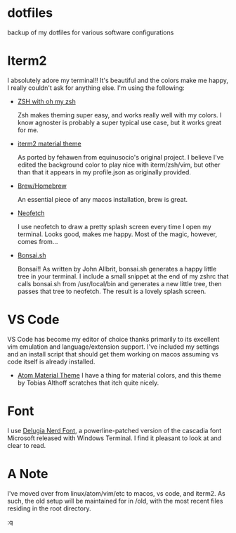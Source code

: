 # dotfiles
backup of my dotfiles for various software configurations

# Iterm2
I absolutely adore my terminal!! It's beautiful and the colors
make me happy, I really couldn't ask for anything else. I'm using 
the following:

* [ZSH with oh my zsh](https://ohmyz.sh/)

  Zsh makes theming super easy, and works really well with my colors. 
  I know agnoster is probably a super typical use case, but it works
  great for me.

* [iterm2 material theme](https://github.com/fehawen/iterm2-material-theme)

  As ported by fehawen from equinusocio's original project. I believe 
  I've edited the background color to play nice with iterm/zsh/vim, but 
  other than that it appears in my profile.json as originally provided.

* [Brew/Homebrew](https://brew.sh)

  An essential piece of any macos installation, brew is great.

* [Neofetch](https://github.com/dylanaraps/neofetch)

  I use neofetch to draw a pretty splash screen every time I open
  my terminal. Looks good, makes me happy. Most of the magic, however, 
  comes from...

* [Bonsai.sh](https://gitlab.com/jallbrit/bonsai.sh)

  Bonsai!! As written by John Allbrit, bonsai.sh generates a happy little
  tree in your terminal. I include a small snippet at the end of my zshrc 
  that calls bonsai.sh from /usr/local/bin and generates a new little 
  tree, then passes that tree to neofetch. The result is a lovely splash 
  screen.

# VS Code
  
  VS Code has become my editor of choice thanks primarily to its excellent
  vim emulation and language/extension support. I've included my settings
  and an install script that should get them working on macos assuming
  vs code itself is already installed.

* [Atom Material Theme](https://marketplace.visualstudio.com/items?itemName=tobiasalthoff.atom-material-theme)
  I have a thing for material colors, and this theme by Tobias Althoff 
  scratches that itch quite nicely.

# Font
I use [Delugia Nerd Font](https://github.com/adam7/delugia-code/),
a powerline-patched version of the cascadia font Microsoft released
with Windows Terminal. I find it pleasant to look at and clear to read.


# A Note
I've moved over from linux/atom/vim/etc to macos, vs code, and
iterm2. As such, the old setup will be maintained for in /old, 
with the most recent files residing in the root directory.

:q
